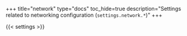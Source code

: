+++
title="network"
type="docs"
toc_hide=true
description="Settings related to networking configuration (`settings.network.*`)"
+++

{{< settings >}}
